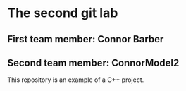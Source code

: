 # The second git lab
## First team member: Connor Barber
## Second team member: ConnorModel2
This repository is an example of a C++ project.
